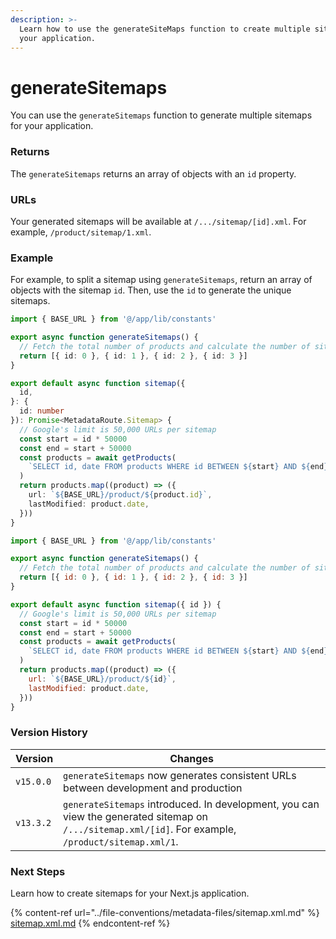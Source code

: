 ```yaml
---
description: >-
  Learn how to use the generateSiteMaps function to create multiple sitemaps for
  your application.
---
```


# generateSitemaps

You can use the `generateSitemaps` function to generate multiple sitemaps for your application.

### Returns

The `generateSitemaps` returns an array of objects with an `id` property.

### URLs

Your generated sitemaps will be available at `/.../sitemap/[id].xml`. For example, `/product/sitemap/1.xml`.

### Example

For example, to split a sitemap using `generateSitemaps`, return an array of objects with the sitemap `id`. Then, use the `id` to generate the unique sitemaps.

```ts
import { BASE_URL } from '@/app/lib/constants'

export async function generateSitemaps() {
  // Fetch the total number of products and calculate the number of sitemaps needed
  return [{ id: 0 }, { id: 1 }, { id: 2 }, { id: 3 }]
}

export default async function sitemap({
  id,
}: {
  id: number
}): Promise<MetadataRoute.Sitemap> {
  // Google's limit is 50,000 URLs per sitemap
  const start = id * 50000
  const end = start + 50000
  const products = await getProducts(
    `SELECT id, date FROM products WHERE id BETWEEN ${start} AND ${end}`
  )
  return products.map((product) => ({
    url: `${BASE_URL}/product/${product.id}`,
    lastModified: product.date,
  }))
}
```

```js
import { BASE_URL } from '@/app/lib/constants'

export async function generateSitemaps() {
  // Fetch the total number of products and calculate the number of sitemaps needed
  return [{ id: 0 }, { id: 1 }, { id: 2 }, { id: 3 }]
}

export default async function sitemap({ id }) {
  // Google's limit is 50,000 URLs per sitemap
  const start = id * 50000
  const end = start + 50000
  const products = await getProducts(
    `SELECT id, date FROM products WHERE id BETWEEN ${start} AND ${end}`
  )
  return products.map((product) => ({
    url: `${BASE_URL}/product/${id}`,
    lastModified: product.date,
  }))
}
```

### Version History

| Version   | Changes                                                                                                                                              |
| --------- | ---------------------------------------------------------------------------------------------------------------------------------------------------- |
| `v15.0.0` | `generateSitemaps` now generates consistent URLs between development and production                                                                  |
| `v13.3.2` | `generateSitemaps` introduced. In development, you can view the generated sitemap on `/.../sitemap.xml/[id]`. For example, `/product/sitemap.xml/1`. |

### Next Steps <a href="#next-steps" id="next-steps"></a>

Learn how to create sitemaps for your Next.js application.

{% content-ref url="../file-conventions/metadata-files/sitemap.xml.md" %}
[sitemap.xml.md](../file-conventions/metadata-files/sitemap.xml.md)
{% endcontent-ref %}

